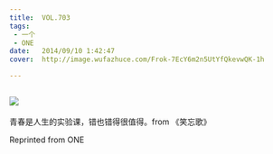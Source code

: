 ```yaml
---
title:	VOL.703
tags:
 - 一个
 - ONE
date:	2014/09/10 1:42:47
cover:	http://image.wufazhuce.com/Frok-7EcY6m2n5UtYfQkevwQK-1h

---
```

![](http://image.wufazhuce.com/Frok-7EcY6m2n5UtYfQkevwQK-1h)
---

青春是人生的实验课，错也错得很值得。from 《笑忘歌》
 
Reprinted from ONE
